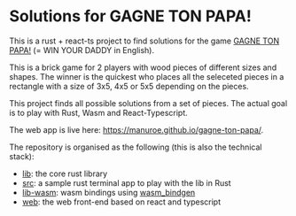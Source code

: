 # Solutions for GAGNE TON PAPA!

This is a rust + react-ts project to find solutions for the game [GAGNE TON PAPA!](https://www.gigamic.com/jeu/gagne-ton-papa) (= WIN YOUR DADDY in English).

This is a brick game for 2 players with wood pieces of different sizes and shapes. The winner is the quickest who places all the seleceted pieces in a rectangle with a size of 3x5, 4x5 or 5x5 depending on the pieces.

This project finds all possible solutions from a set of pieces. The actual goal is to play with Rust, Wasm and React-Typescript.

The web app is live here: https://manuroe.github.io/gagne-ton-papa/.

The repository is organised as the following (this is also the technical stack):
 - [lib](./lib): the core rust library
 - [src](./src): a sample rust terminal app to play with the lib in Rust
 - [lib-wasm](./lib-wasm): wasm bindings using [wasm_bindgen](https://rustwasm.github.io/docs/wasm-bindgen/)
 - [web](./web): the web front-end based on react and typescript
